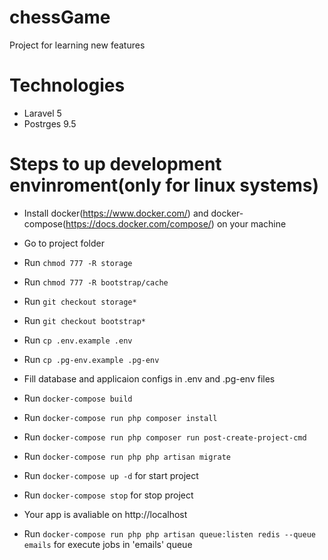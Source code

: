 # chessGame

Project for learning new features

# Technologies

* Laravel 5
* Postrges 9.5

# Steps to up development envinroment(only for linux systems)

* Install docker(https://www.docker.com/) and docker-compose(https://docs.docker.com/compose/) on your machine

* Go to project folder
* Run ```chmod 777 -R storage```
* Run ```chmod 777 -R bootstrap/cache```
* Run ```git checkout storage*```
* Run ```git checkout bootstrap*```
* Run ```cp .env.example .env```
* Run ```cp .pg-env.example .pg-env```
* Fill database and applicaion configs in .env and .pg-env files
* Run ```docker-compose build```
* Run ```docker-compose run php composer install```
* Run ```docker-compose run php composer run post-create-project-cmd```
* Run ```docker-compose run php php artisan migrate```
* Run ```docker-compose up -d``` for start project
* Run ```docker-compose stop``` for stop project
* Your app is avaliable on http://localhost
* Run ```docker-compose run php php artisan queue:listen redis --queue emails``` for execute jobs in 'emails' queue
